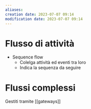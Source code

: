 ```yaml
---
aliases: 
creation date: 2023-07-07 09:14
modification date: 2023-07-07 09:14
---
```


# Flusso di attività

- Sequence flow
	- Colelga attività ed eventi tra loro
	- Indica la sequenza da seguire

# Flussi complessi
Gestiti tramite [[gateways]]
